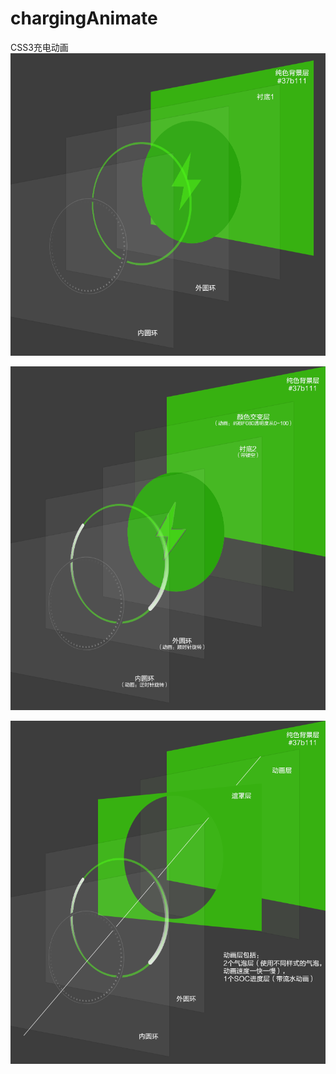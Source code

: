 # chargingAnimate
CSS3充电动画
![](Explain_AC_state1.png)

![](Explain_AC_state2.png)

![](Explain_DC.png)
